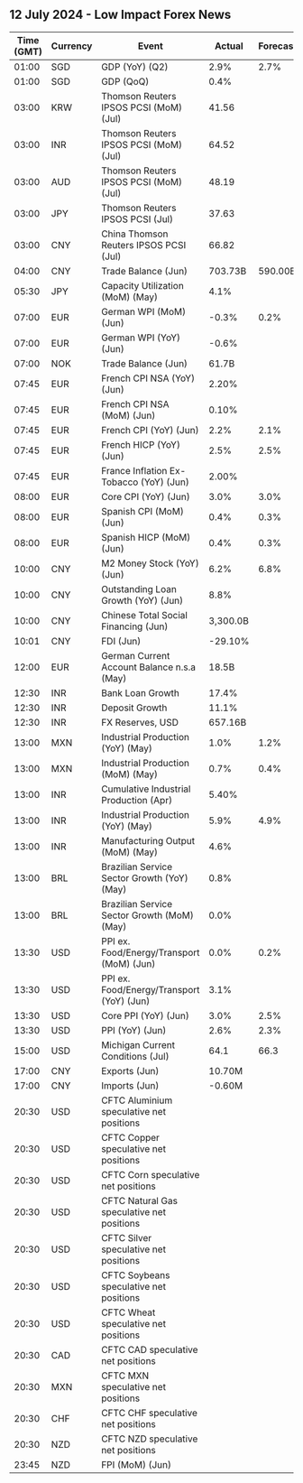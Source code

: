 ## 12 July 2024 - Low Impact Forex News

| Time (GMT) | Currency | Event | Actual | Forecast | Previous |
|------|----------|-------|--------|----------|----------|
| 01:00 | SGD | GDP (YoY) (Q2) | 2.9% | 2.7% | 3.0% |
| 01:00 | SGD | GDP (QoQ) | 0.4% |  | 0.3% |
| 03:00 | KRW | Thomson Reuters IPSOS PCSI (MoM) (Jul) | 41.56 |  | 39.47 |
| 03:00 | INR | Thomson Reuters IPSOS PCSI (MoM) (Jul) | 64.52 |  | 65.17 |
| 03:00 | AUD | Thomson Reuters IPSOS PCSI (MoM) (Jul) | 48.19 |  | 50.48 |
| 03:00 | JPY | Thomson Reuters IPSOS PCSI (Jul) | 37.63 |  | 37.69 |
| 03:00 | CNY | China Thomson Reuters IPSOS PCSI (Jul) | 66.82 |  | 76.56 |
| 04:00 | CNY | Trade Balance (Jun) | 703.73B | 590.00B | 586.39B |
| 05:30 | JPY | Capacity Utilization (MoM) (May) | 4.1% |  | 0.3% |
| 07:00 | EUR | German WPI (MoM) (Jun) | -0.3% | 0.2% | 0.1% |
| 07:00 | EUR | German WPI (YoY) (Jun) | -0.6% |  | -0.7% |
| 07:00 | NOK | Trade Balance (Jun) | 61.7B |  | 58.4B |
| 07:45 | EUR | French CPI NSA (YoY) (Jun) | 2.20% |  | 2.30% |
| 07:45 | EUR | French CPI NSA (MoM) (Jun) | 0.10% |  | 0.00% |
| 07:45 | EUR | French CPI (YoY) (Jun) | 2.2% | 2.1% | 2.3% |
| 07:45 | EUR | French HICP (YoY) (Jun) | 2.5% | 2.5% | 2.6% |
| 07:45 | EUR | France Inflation Ex-Tobacco (YoY) (Jun) | 2.00% |  | 2.20% |
| 08:00 | EUR | Core CPI (YoY) (Jun) | 3.0% | 3.0% | 3.0% |
| 08:00 | EUR | Spanish CPI (MoM) (Jun) | 0.4% | 0.3% | 0.3% |
| 08:00 | EUR | Spanish HICP (MoM) (Jun) | 0.4% | 0.3% | 0.2% |
| 10:00 | CNY | M2 Money Stock (YoY) (Jun) | 6.2% | 6.8% | 7.0% |
| 10:00 | CNY | Outstanding Loan Growth (YoY) (Jun) | 8.8% |  | 9.3% |
| 10:00 | CNY | Chinese Total Social Financing (Jun) | 3,300.0B |  | 2,070.0B |
| 10:01 | CNY | FDI (Jun) | -29.10% |  | -28.20% |
| 12:00 | EUR | German Current Account Balance n.s.a (May) | 18.5B |  | 25.1B |
| 12:30 | INR | Bank Loan Growth | 17.4% |  | 19.2% |
| 12:30 | INR | Deposit Growth | 11.1% |  | 12.6% |
| 12:30 | INR | FX Reserves, USD | 657.16B |  | 652.00B |
| 13:00 | MXN | Industrial Production (YoY) (May) | 1.0% | 1.2% | 5.1% |
| 13:00 | MXN | Industrial Production (MoM) (May) | 0.7% | 0.4% | -0.4% |
| 13:00 | INR | Cumulative Industrial Production (Apr) | 5.40% |  | 5.80% |
| 13:00 | INR | Industrial Production (YoY) (May) | 5.9% | 4.9% | 5.0% |
| 13:00 | INR | Manufacturing Output (MoM) (May) | 4.6% |  | 3.9% |
| 13:00 | BRL | Brazilian Service Sector Growth (YoY) (May) | 0.8% |  | 5.5% |
| 13:00 | BRL | Brazilian Service Sector Growth (MoM) (May) | 0.0% |  | 0.3% |
| 13:30 | USD | PPI ex. Food/Energy/Transport (MoM) (Jun) | 0.0% | 0.2% | 0.2% |
| 13:30 | USD | PPI ex. Food/Energy/Transport (YoY) (Jun) | 3.1% |  | 3.3% |
| 13:30 | USD | Core PPI (YoY) (Jun) | 3.0% | 2.5% | 2.6% |
| 13:30 | USD | PPI (YoY) (Jun) | 2.6% | 2.3% | 2.4% |
| 15:00 | USD | Michigan Current Conditions (Jul) | 64.1 | 66.3 | 65.9 |
| 17:00 | CNY | Exports (Jun) | 10.70M |  | 11.20M |
| 17:00 | CNY | Imports (Jun) | -0.60M |  | 5.20M |
| 20:30 | USD | CFTC Aluminium speculative net positions |  |  | 2.2K |
| 20:30 | USD | CFTC Copper speculative net positions |  |  | 49.2K |
| 20:30 | USD | CFTC Corn speculative net positions |  |  | -228.7K |
| 20:30 | USD | CFTC Natural Gas speculative net positions |  |  | -90.3K |
| 20:30 | USD | CFTC Silver speculative net positions |  |  | 55.8K |
| 20:30 | USD | CFTC Soybeans speculative net positions |  |  | -122.2K |
| 20:30 | USD | CFTC Wheat speculative net positions |  |  | -38.7K |
| 20:30 | CAD | CFTC CAD speculative net positions |  |  | -120.4K |
| 20:30 | MXN | CFTC MXN speculative net positions |  |  | 63.6K |
| 20:30 | CHF | CFTC CHF speculative net positions |  |  | -43.4K |
| 20:30 | NZD | CFTC NZD speculative net positions |  |  | 30.7K |
| 23:45 | NZD | FPI (MoM) (Jun) |  |  | -0.2% |
